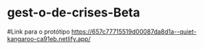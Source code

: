 # gest-o-de-crises-Beta

#Link para o protótipo
https://657c77715519d00087da8d1a--quiet-kangaroo-ca91eb.netlify.app/
